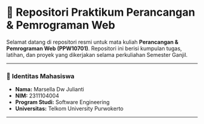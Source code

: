 # 📖 Repositori Praktikum Perancangan & Pemrograman Web

Selamat datang di repositori resmi untuk mata kuliah **Perancangan & Pemrograman Web (PPW10701)**. Repositori ini berisi kumpulan tugas, latihan, dan proyek yang dikerjakan selama perkuliahan Semester Ganjil.

---

### 👤 **Identitas Mahasiswa**

-   **Nama:** Marsella Dw Julianti
-   **NIM:** 2311104004
-   **Program Studi:** Software Engineering
-   **Universitas:** Telkom University Purwokerto

---
